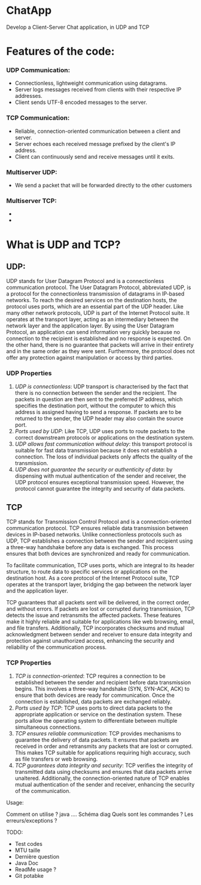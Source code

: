 # ChatApp
Develop a Client-Server Chat application, in UDP and TCP


# Features of the code:
### UDP Communication:

* Connectionless, lightweight communication using datagrams.
* Server logs messages received from clients with their respective IP addresses.
* Client sends UTF-8 encoded messages to the server.

### TCP Communication:

* Reliable, connection-oriented communication between a client and server.
* Server echoes each received message prefixed by the client's IP address.
* Client can continuously send and receive messages until it exits.

### Multiserver UDP:

* We send a packet that will be forwarded directly to the other customers

### Multiserver TCP:

*
*

# What is UDP and TCP?

## UDP:

UDP stands for User Datagram Protocol and is a connectionless communication protocol. The User Datagram Protocol, abbreviated UDP, is a protocol for the connectionless transmission of datagrams in IP-based networks. To reach the desired services on the destination hosts, the protocol uses ports, which are an essential part of the UDP header. Like many other network protocols, UDP is part of the Internet Protocol suite. It operates at the transport layer, acting as an intermediary between the network layer and the application layer. By using the User Datagram Protocol, an application can send information very quickly because no connection to the recipient is established and no response is expected. On the other hand, there is no guarantee that packets will arrive in their entirety and in the same order as they were sent. Furthermore, the protocol does not offer any protection against manipulation or access by third parties.

### UDP Properties

1) *UDP is connectionless*: UDP transport is characterised by the fact that there is no connection between the sender and the recipient. The packets in question are then sent to the preferred IP address, which specifies the destination port, without the computer to which this address is assigned having to send a response. If packets are to be returned to the sender, the UDP header may also contain the source port.
2) *Ports used by UDP*: Like TCP, UDP uses ports to route packets to the correct downstream protocols or applications on the destination system.
3) *UDP allows fast communication without delay*: this transport protocol is suitable for fast data transmission because it does not establish a connection. The loss of individual packets only affects the quality of the transmission.
4) *UDP does not guarantee the security or authenticity of data*: by dispensing with mutual authentication of the sender and receiver, the UDP protocol ensures exceptional transmission speed. However, the protocol cannot guarantee the integrity and security of data packets. 

## TCP

TCP stands for Transmission Control Protocol and is a connection-oriented communication protocol. TCP ensures reliable data transmission between devices in IP-based networks. Unlike connectionless protocols such as UDP, TCP establishes a connection between the sender and recipient using a three-way handshake before any data is exchanged. This process ensures that both devices are synchronized and ready for communication.

To facilitate communication, TCP uses ports, which are integral to its header structure, to route data to specific services or applications on the destination host. As a core protocol of the Internet Protocol suite, TCP operates at the transport layer, bridging the gap between the network layer and the application layer.

TCP guarantees that all packets sent will be delivered, in the correct order, and without errors. If packets are lost or corrupted during transmission, TCP detects the issue and retransmits the affected packets. These features make it highly reliable and suitable for applications like web browsing, email, and file transfers. Additionally, TCP incorporates checksums and mutual acknowledgment between sender and receiver to ensure data integrity and protection against unauthorized access, enhancing the security and reliability of the communication process.

### TCP Properties
1) *TCP is connection-oriented*: TCP requires a connection to be established between the sender and recipient before data transmission begins. This involves a three-way handshake (SYN, SYN-ACK, ACK) to ensure that both devices are ready for communication. Once the connection is established, data packets are exchanged reliably.
2) *Ports used by TCP*: TCP uses ports to direct data packets to the appropriate application or service on the destination system. These ports allow the operating system to differentiate between multiple simultaneous connections.
3) *TCP ensures reliable communication*: TCP provides mechanisms to guarantee the delivery of data packets. It ensures that packets are received in order and retransmits any packets that are lost or corrupted. This makes TCP suitable for applications requiring high accuracy, such as file transfers or web browsing.
4) *TCP guarantees data integrity and security*: TCP verifies the integrity of transmitted data using checksums and ensures that data packets arrive unaltered. Additionally, the connection-oriented nature of TCP enables mutual authentication of the sender and receiver, enhancing the security of the communication.


Usage:

Comment on utilise ? java ....
Schéma diag
Quels sont les commandes ?
Les erreurs/exceptions ?


TODO:

- Test codes
- MTU taille
- Dernière question
- Java Doc
- ReadMe usage ?
- Git potabke
